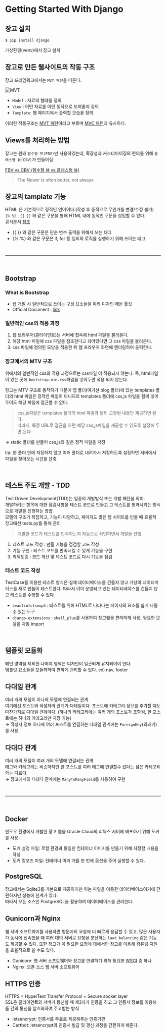 # Getting Started With Django

## 장고 설치
```shell
$ pip install django
```
가상환경(venv)에서 장고 설치


## 장고로 만든 웹사이트의 작동 구조
장고 프레임워크에서는 `MVT 패턴`을 따른다.

![MVT](https://img1.daumcdn.net/thumb/R1280x0/?scode=mtistory2&fname=https%3A%2F%2Fblog.kakaocdn.net%2Fdn%2FpdQ3m%2FbtqwhTpC3gU%2FvXB2IGfXViX7cGFQgXjlR1%2Fimg.png)

 - `Model` : 자료의 형태를 정의
 - `View` : 어떤 자료를 어떤 동작으로 보여줄지 정의
 - `Tamplate`: 웹 페이지에서 출력할 모습을 정의

이러한 작동구조는 [MVT 패턴](https://butter-shower.tistory.com/49)이라고 부르며 [MVC 패턴](https://velog.io/@seongwon97/MVC-%ED%8C%A8%ED%84%B4%EC%9D%B4%EB%9E%80)과 유사하다.


## Views를 처리하는 방법
장고는 원래 `함수형 뷰(FBV)`만 사용하였는데,
확장성과 커스터마이징의 편의를 위해 `클래스형 뷰(CBV)`가 만들어짐

[FBV vs CBV (함수형 뷰 vs 클래스형 뷰)](https://leffept.tistory.com/318)

>The Newer is often better, not always.


## 장고의 tamplate 기능
HTML 은 기본적으로 정적인 언어이다.(작성 후 동적으로 무언가를 변경/수정 불가)<br>
`{% %}` , `{{ }}` 와 같은 구문을 통해 HTML 내에 동적인 구문을 삽입할 수 있다.<br>
공식문서 [참조](https://docs.djangoproject.com/en/3.2/topics/templates/#the-django-template-language)

 - {{ }} 와 같은 구문은 단순 변수 출력을 위해서 쓰는 태그
 - {% %} 와 같은 구문은 if, for 등 임의의 로직을 실행하기 위해 쓰이는 태그

<br/>

---

<br/>

## Bootstrap
### What is Bootstrap
- 웹 개발 시 일반적으로 쓰이는 구성 요소들을 미리 디자인 해둔 툴킷
- Official Document : [link](https://getbootstrap.com/docs/5.2/getting-started/introduction/)

### 일반적인 css의 적용 과정
1. 웹 브라우저(클라이언트)는 서버에 접속해 html 파일을 불러온다.
2. 해당 html 파일에 css 파일을 참조한다고 되어있다면 그 css 파일을 불러온다.
3. css 파일에 정의된 모양을 적용한 뒤 웹 프라우저 화면에 렌더링하여 출력한다.

### 장고에서의 MTV 구조
위에서의 일반적인 css의 적용 과정으로는 css파일 이 적용되지 않는다. 즉,
html파일이 있는 곳에 `bootstrap.min.css`파일을 넣어두면 적용 되지 않는다.

장고는 MTV 구조로 동작하기 때문에 앱 폴더(여기선 blog 폴더)에 있는 
templates 폴더의 html 파일은 정적인 파일이 아니므로 templates 폴더에 css,js 파일을 함꼐 넣어 두어도 해당 파일에 접근할 수 없다.

> css,js파일은 templates 폴더의 html 파일과 달리 고정된 내용만 제공하면 된다.<br>
> 따라서, 특정 URL로 접근을 하면 해당 css,js파일을 제공할 수 있도록 설정해 두면 된다.

→ static 폴더를 만들어 css,js와 같은 정적 파일을 저장

tip: 한 폴더 안에 저장하지 않고 여러 폴더로 내려가서 저장하도록 설정하면 서버에서 파일을 찾아오는 시간을 단축

<br/>

## 테스트 주도 개발 - TDD
Test Driven Development(TDD)는 일종의 개발방식 또는 개발 패턴을 의미.<br>
개발하려는 항목에 대한 점검사항을 테스트 코드로 만들고 그 테스트를 통과시키는 방식으로 개발을 진행하는 방법<br>
모델의 구조가 복잡하고, 기능이 다양하고, 페이지도 많은 웹 사이트를 만들 때 효율적
장고에선 tests.py를 통해 관리

> 개발한 코드가 테스트를 만족하는지 자동으로 확인하면서 개발을 진행

1. 테스트 코드 작성 : 만들 기능을 점검할 코드 작성
2. 기능 구현 : 테스트 코드를 만족시킬 수 있게 기능을 구현
3. 리팩토링 : 코드 개선 및 테스트 코드로 다시 기능을 점검

### 테스트 코드 작성
TestCase를 이용한 테스트 방식은 실제 데이터베이스를 건들지 않고 가상의 데이터베이스를 새로 만들어 테스트한다.
따라서 이미 운영되고 있는 데이터베이스를 건들지 않고 테스트를 수행할 수 있다.

- `beautiufulsoup4` : 테스트를 위해 HTML로 나타나는 페이지의 요소를 쉽게 다룰 수 있는 도구
- `django-extensions` : `shell_plus`를 사용하여 장고쉘을 편리하게 사용, 필요한 모델을 자동 import

<br/>

## 템플릿 모듈화
메인 영역을 제외한 나머지 영역은 디자인이 일관되게 유지되어야 한다.<br>
템플릿 요소들을 모듈화하여 편하게 관리할 수 있다. ex) nav, footer

## 다대일 관계
여러 개의 모델이 하나의 모델에 연결되는 관계<br>
여기에선 포스트와 작성자의 관계가 다대일이다. 포스트에 카테고리 정보를 추가할 떄도 마찬가지로 다대일 관계이다.
(하나의 카테고리에는 여러 개의 포스트가 포함됨, 한 포스트에는 하나의 카테고리만 지정 가능)<br>
→ 작성자 정보 하나에 여러 포스트를 연결하는 다대일 관계에는 `ForeignKey`(외래키)를 사용

## 다대다 관계
여러 개의 모델이 여러 개의 모델에 연결되는 관계<br>
태그와 카테고리는 비슷하지만 한 포스트를 여러 태그에 연결할수 있다는 점은 카테고리와는 다르다.<br>
→ 장고에서의 다대다 관계에는 `ManyToManyField`를 사용하여 구현

<br/>

---

<br/>

## Docker
윈도우 환경에서 개발한 장고 웹을 Oracle Cloud의 리눅스 서버에 배포하기 위해 도커를 사용
- 도커 설정 파일: 로컬 환경과 동일한 컨테이너 이미지를 만들기 위해 지정할 내용을 작성
- 도커 컴포즈 파일: 컨테이너 여러 개를 한 번에 옵션을 주어 실행할 수 있다.

## PostgreSQL
장고에서는 Sqlite3를 기본으로 제공하지만 이는 파일을 이용한 데이터베이스이기에 간편하지만 성능에 한계가 있다.<br>
따라서 오픈 소스인 PostgreSQL을 활용하여 데이터베이스를 관리한다.

## Gunicorn과 Nginx
웹 서버 소프트웨어를 사용하면 방문자의 요청에 더 빠르게 응답할 수 있고, 많은 사용자가 동시에 접속했을 때 여러 대의 서버로 요청을 분산하는 `laad balancing` 같은 기능도 제공할 수 있다.
또한 장고가 꼭 필요한 요청에 대해서만 장고를 이용해 컴퓨팅 자원을 효율적으로 쓸 수도 있다.
- Gunicorn: 웹 서버 소프트웨어와 장고를 연결하기 위해 필요한 [WSGI](https://my-repo.tistory.com/20) 중 하나
- Nginx: 오픈 소스 웹 서버 소프트웨어

## HTTPS 인증
HTTPS = HyperText Transfer Protocol + Secure socket layer<br>
SSL은 클라이언트와 서버가 통신할 때 제3자가 인증을 하고 그 인증서 정보를 이용해 둘 간의 통신을 암호화하여 주고받는 방식<br>
- letsencrypt: 인증서를 무료로 제공해주는 인증기관
- Certbot: letsencrypt의 인증서 발급 및 갱신 과정을 간편하게 해준다.
